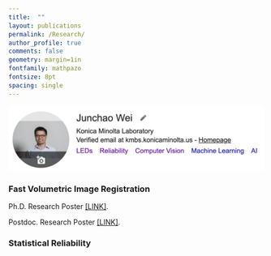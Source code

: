 ```yaml
---
title:  ""
layout: publications
permalink: /Research/
author_profile: true
comments: false
geometry: margin=1in
fontfamily: mathpazo
fontsize: 8pt
spacing: single
---
```


[<img src="https://raw.githubusercontent.com/jzw0025/jzw0025.github.io/main/_imgs/google-scholar.png">](https://scholar.google.com/citations?user=7sJEXqMAAAAJ&hl=en)

### Fast Volumetric Image Registration
<p> Ph.D. Research Poster <a href="https://raw.githubusercontent.com/jzw0025/jzw0025.github.io/main/_pdfs/p1.pdf">[LINK]</a>.</p>
<p> Postdoc. Research Poster <a href="https://raw.githubusercontent.com/jzw0025/jzw0025.github.io/main/_pdfs/p2.pdf">[LINK]</a>.</p>

### Statistical Reliability


